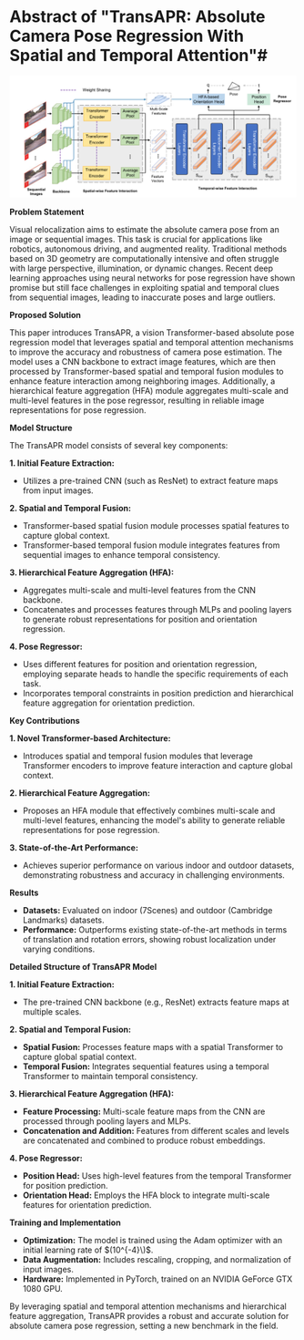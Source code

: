 # Abstract of "TransAPR: Absolute Camera Pose Regression With Spatial and Temporal Attention"#

![Model Architecture](https://github.com/Husseinhhameed/Transformer-Based-Camera-localization-review/blob/main/images/TransAPR.png)

**Problem Statement**

Visual relocalization aims to estimate the absolute camera pose from an image or sequential images. This task is crucial for applications like robotics, autonomous driving, and augmented reality. Traditional methods based on 3D geometry are computationally intensive and often struggle with large perspective, illumination, or dynamic changes. Recent deep learning approaches using neural networks for pose regression have shown promise but still face challenges in exploiting spatial and temporal clues from sequential images, leading to inaccurate poses and large outliers.

**Proposed Solution**

This paper introduces TransAPR, a vision Transformer-based absolute pose regression model that leverages spatial and temporal attention mechanisms to improve the accuracy and robustness of camera pose estimation. The model uses a CNN backbone to extract image features, which are then processed by Transformer-based spatial and temporal fusion modules to enhance feature interaction among neighboring images. Additionally, a hierarchical feature aggregation (HFA) module aggregates multi-scale and multi-level features in the pose regressor, resulting in reliable image representations for pose regression.

**Model Structure**

The TransAPR model consists of several key components:

**1. Initial Feature Extraction:**

- Utilizes a pre-trained CNN (such as ResNet) to extract feature maps from input images.

**2. Spatial and Temporal Fusion:**

- Transformer-based spatial fusion module processes spatial features to capture global context.
- Transformer-based temporal fusion module integrates features from sequential images to enhance temporal consistency.

**3. Hierarchical Feature Aggregation (HFA):**

- Aggregates multi-scale and multi-level features from the CNN backbone.
- Concatenates and processes features through MLPs and pooling layers to generate robust representations for position and orientation regression.

**4. Pose Regressor:**

- Uses different features for position and orientation regression, employing separate heads to handle the specific requirements of each task.
- Incorporates temporal constraints in position prediction and hierarchical feature aggregation for orientation prediction.

**Key Contributions**

**1. Novel Transformer-based Architecture:**

- Introduces spatial and temporal fusion modules that leverage Transformer encoders to improve feature interaction and capture global context.

**2. Hierarchical Feature Aggregation:**

- Proposes an HFA module that effectively combines multi-scale and multi-level features, enhancing the model's ability to generate reliable representations for pose regression.

**3. State-of-the-Art Performance:**

- Achieves superior performance on various indoor and outdoor datasets, demonstrating robustness and accuracy in challenging environments.

**Results**

- **Datasets:** Evaluated on indoor (7Scenes) and outdoor (Cambridge Landmarks) datasets.
- **Performance:** Outperforms existing state-of-the-art methods in terms of translation and rotation errors, showing robust localization under varying conditions.

**Detailed Structure of TransAPR Model**

**1. Initial Feature Extraction:**

- The pre-trained CNN backbone (e.g., ResNet) extracts feature maps at multiple scales.

**2. Spatial and Temporal Fusion:**

- **Spatial Fusion:** Processes feature maps with a spatial Transformer to capture global spatial context.
- **Temporal Fusion:** Integrates sequential features using a temporal Transformer to maintain temporal consistency.

**3. Hierarchical Feature Aggregation (HFA):**

- **Feature Processing:** Multi-scale feature maps from the CNN are processed through pooling layers and MLPs.
- **Concatenation and Addition:** Features from different scales and levels are concatenated and combined to produce robust embeddings.

**4. Pose Regressor:**

- **Position Head:** Uses high-level features from the temporal Transformer for position prediction.
- **Orientation Head:** Employs the HFA block to integrate multi-scale features for orientation prediction.

**Training and Implementation**

- **Optimization:** The model is trained using the Adam optimizer with an initial learning rate of $(10^{-4}\)$.
- **Data Augmentation:** Includes rescaling, cropping, and normalization of input images.
- **Hardware:** Implemented in PyTorch, trained on an NVIDIA GeForce GTX 1080 GPU.

By leveraging spatial and temporal attention mechanisms and hierarchical feature aggregation, TransAPR provides a robust and accurate solution for absolute camera pose regression, setting a new benchmark in the field.

